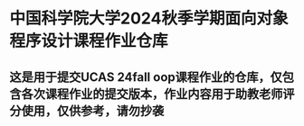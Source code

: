 # 中国科学院大学2024秋季学期面向对象程序设计课程作业仓库

## 这是用于提交UCAS 24fall oop课程作业的仓库，仅包含各次课程作业的提交版本，作业内容用于助教老师评分使用，仅供参考，请勿抄袭
